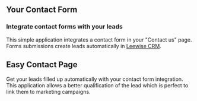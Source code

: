 Your Contact Form
-----------------

### Integrate contact forms with your leads

This simple application integrates a contact form in your "Contact us" page.
Forms submissions create leads automatically in <a href="https://www.leewise.in/app/crm">Leewise CRM</a>.

Easy Contact Page
-----------------

Get your leads filled up automatically with your contact form integration. This
application allows a better qualification of the lead which is perfect to link
them to marketing campaigns.

